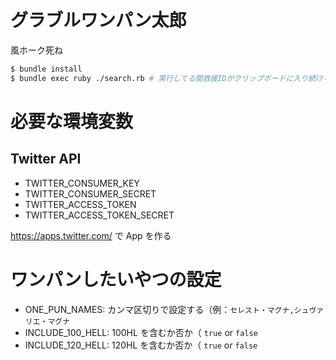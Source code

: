 # グラブルワンパン太郎

風ホーク死ね

```sh
$ bundle install
$ bundle exec ruby ./search.rb # 実行してる間救援IDがクリップボードに入り続ける
```

# 必要な環境変数
## Twitter API
- TWITTER_CONSUMER_KEY
- TWITTER_CONSUMER_SECRET
- TWITTER_ACCESS_TOKEN
- TWITTER_ACCESS_TOKEN_SECRET

https://apps.twitter.com/ で App を作る

# ワンパンしたいやつの設定
- ONE_PUN_NAMES: カンマ区切りで設定する（例：`セレスト・マグナ,シュヴァリエ・マグナ`
- INCLUDE_100_HELL: 100HL を含むか否か（ `true` or `false`
- INCLUDE_120_HELL: 120HL を含むか否か（ `true` or `false`
